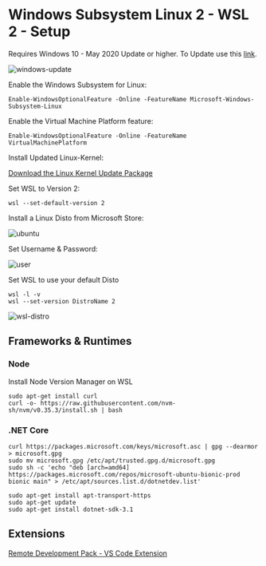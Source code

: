 # Windows Subsystem Linux 2 - WSL 2 - Setup

Requires Windows 10 - May 2020 Update or higher. To Update use this [link](https://www.microsoft.com/de-de/software-download/windows10).

![windows-update](_images/windows-update.png)

Enable the Windows Subsystem for Linux:

```
Enable-WindowsOptionalFeature -Online -FeatureName Microsoft-Windows-Subsystem-Linux
```

Enable the Virtual Machine Platform feature:

```
Enable-WindowsOptionalFeature -Online -FeatureName VirtualMachinePlatform
```

Install Updated Linux-Kernel:

[Download the Linux Kernel Update Package](https://docs.microsoft.com/en-us/windows/wsl/wsl2-kernel)

Set WSL to Version 2:

```
wsl --set-default-version 2
```

Install a Linux Disto from Microsoft Store:

![ubuntu](_images/ubuntu.png)

Set Username & Password:

![user](_images/user.png)

Set WSL to use your default Disto

```
wsl -l -v
wsl --set-version DistroName 2
```

![wsl-distro](_images/wsl-distro.png)

## Frameworks & Runtimes

### Node

Install Node Version Manager on WSL

```
sudo apt-get install curl 
curl -o- https://raw.githubusercontent.com/nvm-sh/nvm/v0.35.3/install.sh | bash 
```

### .NET Core 

```
curl https://packages.microsoft.com/keys/microsoft.asc | gpg --dearmor > microsoft.gpg
sudo mv microsoft.gpg /etc/apt/trusted.gpg.d/microsoft.gpg
sudo sh -c 'echo "deb [arch=amd64] https://packages.microsoft.com/repos/microsoft-ubuntu-bionic-prod bionic main" > /etc/apt/sources.list.d/dotnetdev.list'
```

```
sudo apt-get install apt-transport-https
sudo apt-get update
sudo apt-get install dotnet-sdk-3.1
```

## Extensions

[Remote Development Pack - VS Code Extension](https://marketplace.visualstudio.com/items?itemName=ms-vscode-remote.vscode-remote-extensionpack)